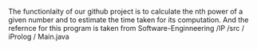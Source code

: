 The functionlaity of our github project is to calculate the nth power of a given number and to estimate the time taken for its computation.
And the refernce for this program is taken from Software-Enginneering /IP /src / iProlog / Main.java
